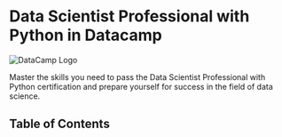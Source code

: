 # Data Scientist Professional with Python in Datacamp

![DataCamp Logo](https://cdn.datacamp.com/main-app/assets/logos/datacamp-logo-8fb078940b7c6bdf59e43b47d05e7fad.svg)

Master the skills you need to pass the Data Scientist Professional with Python certification and prepare yourself for success in the field of data science.

## Table of Contents

